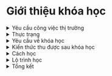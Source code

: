 <h1>Giới thiệu khóa học</h1>

<!-- Yêu cầu công việc thị trường -->
<details>
  <summary>
    Yêu cầu công việc thị trường
  </summary>

**Yêu cầu chung**: Quản lý source code vs GIT. Kinh nghiệm làm việc: Nhận bài toán, Phân tích bài toán, Giải bải toán.

**Yêu cầu cụ thể**:

- [backend](backend-developer-job-description-template.md)
- [frontend](frontend-developer-job-description-template.md)

</details>
<!-- Thực trạng -->
<details>
  <summary>
    Thực trạng
  </summary>

- Mất thời gian để học lại kiến thức mới
- Dễ mất phương hướng
- Không có lợi thế cạnh tranh

</details>
<!-- Yêu cầu về khóa học -->
<details>
  <summary>
    Yêu cầu về khóa học
  </summary>

- Chương trình học lý thuyết phải song song với thực hành.

- Giáo trình học thực tiễn, bám sát sự chuyển đổi của nghề.
- Giảng viên tận tâm, nhiệt tình và ưu tiên các giảng viên có kinh nghiệm làm nghề lâu năm.
- Cơ sở vật chất hiện đại, tiên tiến, đáp ứng nhu cầu thực hành trên lớp.
- Được thực hiện dự án thật để cọ xát, nâng cao kinh nghiệm và kỹ năng sau này.

</details>
<!-- Kiến thức thu được sau khóa học -->
<details>
  <summary>
    Kiến thức thu được sau khóa học
  </summary>

- HTML, CSS:
  - Định nghĩa, cách sử dụng
  - Biết cách xây dựng giao diện web với HTML, CSS
  - Biết cách phân tích giao diện website, cắt giao diện website bán hàng: figma or pts.
  - Biết cách đặt tên class CSS theo chuẩn BEM
  - Biết cách làm giao diện web responsive
  - Làm chủ Flexbox khi dựng bố cục website
  - Hiệu ứng animation
  - Sở hữu 2 giao diện web khi học xong khóa học
  - Học được cách làm UI chỉn chu, kỹ tính
- JavaScript:
  - syntax
  - ajax call qua một sever nodejs có sẵ, có tài liệu api
- database:
- nodejs:
  - tạo database cho website todolist
  - tạo database cho website bán hàng
    - Phân tích quan hệ: sản phẩm, khách hàng, phản hồi, ...
    - Tạo đúng các bảng và quan hệ
    - học query thêm xóa sửa, select cơ bảng
    - học thêm query phân trang trigger cũng đc
  - Phân chia module của web
  - Tạo restfull api, viết tài liệu mô tả api
  - test restfull api, từng module đơn lẻ
    Lưu ý: mỗi học viên được làm mọt mudl khác nhau: sản phẩm, khách hàng,...
    Tiên hành ghép module vào nhau bằng git
    Thực hiện test toàn hệ thống
  - Tiến hành ghép với các module frontend
        nếu sử dụng html call ajax
        Sử dụng nodejs render frontend cũng được

</details>

<!-- Cách học -->
<details>
  <summary>
    Cách học
  </summary>

- Việc đi học không phải để học hết các kiến thức mình cần, mà là để học được “cách học”.
Quả đúng như thế, nhất là khi công nghệ thay đổi không ngừng thì kiến thức nhà trường dạy rất nhanh trở nên lạc hậu.

- Không quan trọng việc chúng ta đã học được bao nhiêu ngôn ngữ, mà quan trọng là chúng ta phải tìm ra cách học phù hợp với mình,
    hiệu quả với công việc mình đang làm!
- Việc học coding nhìn chung cần sự kiên nhẫn, ham học hỏi, tư duy logic, cẩn thận. Biết tiếng Anh là một lợi thế.
- Thường thì sinh viên học lập trình năm nhất, năm hai rất nhanh bỏ vì hoặc tập trung vào những thứ lan man như giải thuật hoặc học quá nhiều ngôn ngữ.
  - Không học tràn lan. Xác định mục tiêu học tập.
  - Một lộ trình - Một người bạn, Nhiều động lực
  - Dự án nhỏ. Để tăng tư duy lập trình, hãy tự đặt ra cho mình một vài dự án nho nhỏ.
- ứng dụng tính tiền hoặc quản lý thời gian, web bán hàng v…v.
- Xác định mình muốn học gì, làm gì
- Xác định sơ lộ trình học
- Cắm đầu vào học, sau đó tìm tài liệu dần và cập nhật lại lộ trình
- Áp dụng kiến thức đã học vào để code ra một cái gì đó.

</details>

<!-- Lộ trình học -->
<details>
  <summary>
    Lộ trình học
  </summary>

![](way-for-source.jpg)
</details>
<!-- Tổng kết -->
<details>
  <summary>
    Tổng kết
  </summary>

- Nguyên lý hoạt động của ngôn ngữ lập trình
- Kiến trúc cơ bản của một phần mềm thông dụng
- Thực hành viết một phần mềm đơn giản

- Cách hoạt động của quản lý dữ liệu, hệ thống quản lý dữ liệu
- Tổ chức cơ sở dữ liệu quan hệ (relational database)
- Mô hình quan hệ thực thể (ERD) - Không bắt buộb
- Liên hệ ràng buộc dữ liệu (relationship) - Không bắt buộc

- Hoạt động phân tích nghiệp vụ trong quy trình tổng thể
- Vai trò, hoạt động và quy trình phân tích nghiệp vụ trong mội trường IT

</details>
